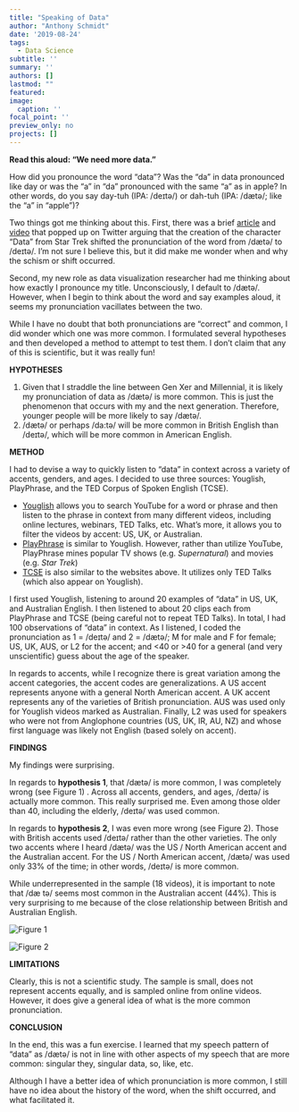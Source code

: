 ```yaml
---
title: "Speaking of Data"
author: "Anthony Schmidt"
date: '2019-08-24'
tags:
  - Data Science
subtitle: ''
summary: ''
authors: []
lastmod: ""
featured:
image:
  caption: ''
focal_point: ''
preview_only: no
projects: []
---
```

**Read this aloud: “We need more data.”**

How did you pronounce the word “data”? Was the “da” in data pronounced like day or was the “a” in “da” pronounced with the same “a” as in apple? In other words, do you say day-tuh (IPA: /deɪtə/) or dah-tuh (IPA: /dætə/; like the “a” in “apple”)?

Two things got me thinking about this. First, there was a brief [article](https://boingboing.net/2019/08/14/brent-spiner-explains-how-patr.html) and [video](https://www.youtube.com/watch?v=xeqTMTOxid8) that popped up on Twitter arguing that the creation of the character “Data” from Star Trek shifted the pronunciation of the word from /dætə/ to /deɪtə/. I’m not sure I believe this, but it did make me wonder when and why the schism or shift occurred.

Second, my new role as data visualization researcher had me thinking about how exactly I pronounce my title. Unconsciously, I default to /dætə/. However, when I begin to think about the word and say examples aloud, it seems my pronunciation vacillates between the two.

While I have no doubt that both pronunciations are “correct” and common, I did wonder which one was more common. I formulated several hypotheses and then developed a method to attempt to test them. I don’t claim that any of this is scientific, but it was really fun!

**HYPOTHESES**

  1. Given that I straddle the line between Gen Xer and Millennial, it is likely my pronunciation of data as /dætə/ is more common. This is just the phenomenon that occurs with my and the next generation. Therefore, younger people will be more likely to say /dætə/.
  2. /dætə/ or perhaps /da:tə/ will be more common in British English than /deɪtə/, which will be more common in American English.
  
**METHOD**

I had to devise a way to quickly listen to “data” in context across a variety of accents, genders, and ages. I decided to use three sources: Youglish, PlayPhrase, and the TED Corpus of Spoken English (TCSE).

  * [Youglish](https://youglish.com/search/data/all?) allows you to search YouTube for a word or phrase and then listen to the phrase in context from many different videos, including online lectures, webinars, TED Talks, etc. What’s more, it allows you to filter the videos by accent: US, UK, or Australian.
  * [PlayPhrase](http://playphrase.me/#/search?q=data) is similar to Youglish. However, rather than utilize YouTube, PlayPhrase mines popular TV shows (e.g. *Supernatural*) and movies (e.g. *Star Trek*)
  * [TCSE](https://yohasebe.com/tcse/) is also similar to the websites above. It utilizes only TED Talks (which also appear on Youglish).
  
I first used Youglish, listening to around 20 examples of “data” in US, UK, and Australian English. I then listened to about 20 clips each from PlayPhrase and TCSE (being careful not to repeat TED Talks). In total, I had 100 observations of “data” in context. As I listened, I coded the pronunciation as 1 = /deɪtə/ and 2 = /dætə/; M for male and F for female; US, UK, AUS, or L2 for the accent; and <40 or >40 for a general (and very unscientific) guess about the age of the speaker.

In regards to accents, while I recognize there is great variation among the accent categories, the accent codes are generalizations. A US accent represents anyone with a general North American accent. A UK accent represents any of the varieties of British pronunciation. AUS was used only for Youglish videos marked as Australian. Finally, L2 was used for speakers who were not from Anglophone countries (US, UK, IR, AU, NZ) and whose first language was likely not English (based solely on accent).

**FINDINGS**

My findings were surprising.

In regards to **hypothesis 1**, that /dætə/ is more common, I was completely wrong (see Figure 1) . Across all accents, genders, and ages, /deɪtə/ is actually more common. This really surprised me. Even among those older than 40, including the elderly, /deɪtə/ was used common.

In regards to **hypothesis 2**, I was even more wrong (see Figure 2). Those with British accents used /deɪtə/ rather than the other varieties. The only two accents where I heard /dætə/ was the US / North American accent and the Australian accent. For the US / North American accent, /dætə/ was used only 33% of the time; in other words, /deɪtə/ is more common.

While underrepresented in the sample (18 videos), it is important to note that /dæ tə/ seems most common in the Australian accent (44%). This is very surprising to me because of the close relationship between British and Australian English.

![Figure 1](https://i2.wp.com/www.anthonyschmidt.co/wp-content/uploads/2019/08/Overall@2x-100.jpg)

![Figure 2](https://i2.wp.com/www.anthonyschmidt.co/wp-content/uploads/2019/08/Accent-and-Gender@2x-100-1.jpg)

**LIMITATIONS**

Clearly, this is not a scientific study. The sample is small, does not represent accents equally, and is sampled online from online videos. However, it does give a general idea of what is the more common pronunciation.

**CONCLUSION**

In the end, this was a fun exercise. I learned that my speech pattern of “data” as /dætə/ is not in line with other aspects of my speech that are more common: singular they, singular data, so, like, etc.

Although I have a better idea of which pronunciation is more common, I still have no idea about the history of the word, when the shift occurred, and what facilitated it.